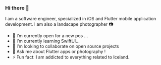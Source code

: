 ### Hi there 👋

I am a software engineer, specialized in iOS and Flutter mobile application development.
I am also a landscape photographer 📷

- 🔭 I’m currently open for a new pos ...
- 🌱 I’m currently learning SwiftUI...
- 👯 I’m looking to collaborate on open source projects
- 💬 Ask me about Flutter apps or photography !
- ⚡ Fun fact: I am addicted to everything related to Iceland.

